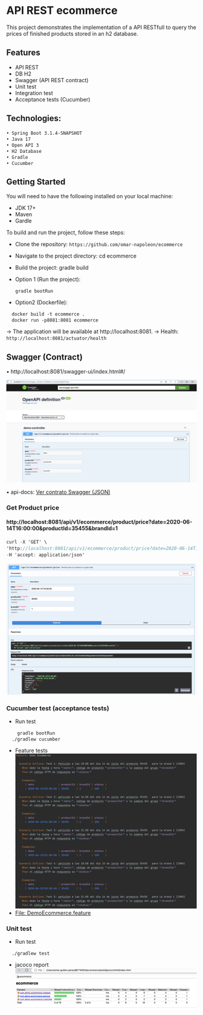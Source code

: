 # API REST ecommerce
This project demonstrates the implementation of a API RESTfull  to query the prices of finished products stored in an h2 database.
## Features
* API REST
* DB H2
* Swagger (API REST contract)
* Unit test
* Integration test 
* Acceptance tests (Cucumber)

## Technologies:
```
• Spring Boot 3.1.4-SNAPSHOT
• Java 17
• Open API 3
• H2 Database
• Gradle
• Cucumber
```

## Getting Started
You will need to have the following installed on your local machine:
* JDK 17+
* Maven
* Gardle

To build and run the project, follow these steps:

* Clone the repository: `https://github.com/omar-napoleon/ecommerce`
* Navigate to the project directory: cd ecommerce

* Build the project: gradle build
* Option 1 (Run the project):
  ```shell
  gradle bootRun
  ```
* Option2 (Dockerfile):
```shell
  docker build -t ecommerce .
  docker run -p8081:8081 ecommerce
``` 
-> The application will be available at http://localhost:8081. 
-> Health: `http://localhost:8081/actuator/health`

## Swagger (Contract)
• http://localhost:8081/swagger-ui/index.html#/

![Reference image](img/OPEN_API.png)

• api-docs: [Ver contrato Swagger (JSON)](swagger.json)

### Get Product price
#### http://localhost:8081/api/v1/ecommerce/product/price?date=2020-06-14T16:00:00&productId=35455&brandId=1
```csharp
curl -X 'GET' \
'http://localhost:8081/api/v1/ecommerce/product/price?date=2020-06-14T16%3A00%3A00&productId=35455&brandId=1' \
-H 'accept: application/json'
```
![Reference image](img/response_200.png)

### Cucumber test (acceptance tests)
* Run test
```shell
    gradle bootRun
  ./gradlew cucumber
``` 
* Feature tests
![Reference image](img/feature.png)
* [File: DemoEcommerce.feature](src/test/resources/features/DemoEcommerce.feature)

### Unit test
* Run test
```shell
  ./gradlew test
``` 
* jacoco report
![Reference image](img/unit_test.png)

